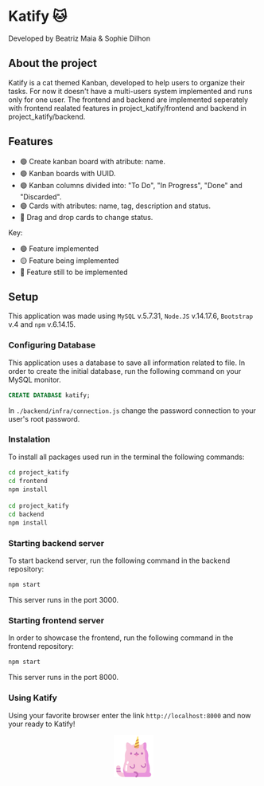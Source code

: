 # Katify 🐱


Developed by Beatriz Maia & Sophie Dilhon 

## About the project

Katify is a cat themed Kanban, developed to help users to organize their tasks. For now it doesn't have a multi-users system implemented and runs only for one user. The frontend and backend are implemented seperately with frontend realated features in project_katify/frontend and backend in project_katify/backend. 

## Features

- :green_circle: Create kanban board with atribute: name.
- :green_circle: Kanban boards with UUID.
- :green_circle: Kanban columns divided into: "To Do", "In Progress", "Done" and "Discarded". 
- :green_circle: Cards with atributes: name, tag, description and status.
- :large_blue_circle: Drag and drop cards to change status.

Key: 
- :green_circle: Feature implemented 
- :yellow_circle: Feature being implemented
- :large_blue_circle: Feature still to be implemented

## Setup

This application was made using `MySQL` v.5.7.31,  `Node.JS` v.14.17.6, `Bootstrap` v.4 and `npm` v.6.14.15. 

### Configuring Database

This application uses a database to save all information related to file. In order to create the initial database, run the following command on your MySQL monitor. 

```sql
CREATE DATABASE katify;
```

In `./backend/infra/connection.js` change the password connection to your user's root password.

### Instalation 

To install all packages used run in the terminal the following commands:

```sh
cd project_katify
cd frontend
npm install

cd project_katify
cd backend
npm install
```

### Starting backend server

To start backend server, run the following command in the backend repository:
```sh
npm start
```
This server runs in the port 3000.

### Starting frontend server

In order to showcase the frontend, run the following command in the frontend repository:  
```sh
npm start
```
This server runs in the port 8000.


### Using Katify

Using your favorite browser enter the link `http://localhost:8000` and now your ready to Katify!

<p align="center">
    <img src="project_katify/frontend/resources/cat-icon.png" width="80px" />
</p>